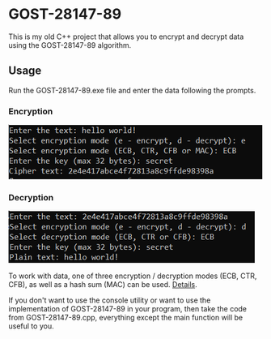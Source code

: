 # GOST-28147-89
This is my old C++ project that allows you to encrypt and decrypt data using the GOST-28147-89 algorithm.
## Usage
Run the GOST-28147-89.exe file and enter the data following the prompts.
### Encryption
![img.png](readme_img1.png)
### Decryption
![img.png](readme_img2.png)

To work with data, one of three encryption / decryption modes (ECB, CTR, CFB), as well as a hash sum (MAC) can be used. [Details](https://ru.wikipedia.org/wiki/%D0%93%D0%9E%D0%A1%D0%A2_28147-89).

If you don't want to use the console utility or want to use the implementation of GOST-28147-89 in your program, then take the code from GOST-28147-89.cpp, everything except the main function will be useful to you.